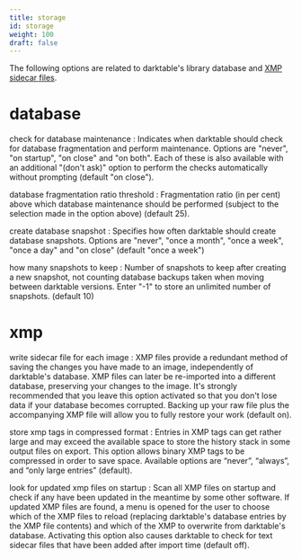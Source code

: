 ```yaml
---
title: storage
id: storage
weight: 100
draft: false
---
```


The following options are related to darktable's library database and [XMP sidecar files](../overview/sidecar-files/_index.md).

# database

check for database maintenance
: Indicates when darktable should check for database fragmentation and perform maintenance. Options are "never", "on startup", "on close" and "on both". Each of these is also available with an additional "(don't ask)" option to perform the checks automatically without prompting (default "on close").

database fragmentation ratio threshold
: Fragmentation ratio (in per cent) above which database maintenance should be performed (subject to the selection made in the option above) (default 25).

create database snapshot
: Specifies how often darktable should create database snapshots. Options are "never", "once a month", "once a week", "once a day" and "on close" (default "once a week")

how many snapshots to keep
: Number of snapshots to keep after creating a new snapshot, not counting database backups taken when moving between darktable versions. Enter "-1" to store an unlimited number of snapshots. (default 10)

# xmp

write sidecar file for each image
: XMP files provide a redundant method of saving the changes you have made to an image, independently of darktable's database. XMP files can later be re-imported into a different database, preserving your changes to the image. It's strongly recommended that you leave this option activated so that you don't lose data if your database becomes corrupted. Backing up your raw file plus the accompanying XMP file will allow you to fully restore your work (default on).

store xmp tags in compressed format
: Entries in XMP tags can get rather large and may exceed the available space to store the history stack in some output files on export. This option allows binary XMP tags to be compressed in order to save space. Available options are “never”, “always”, and “only large entries” (default).

look for updated xmp files on startup
: Scan all XMP files on startup and check if any have been updated in the meantime by some other software. If updated XMP files are found, a menu is opened for the user to choose which of the XMP files to reload (replacing darktable's database entries by the XMP file contents) and which of the XMP to overwrite from darktable's database. Activating this option also causes darktable to check for text sidecar files that have been added after import time (default off). 
